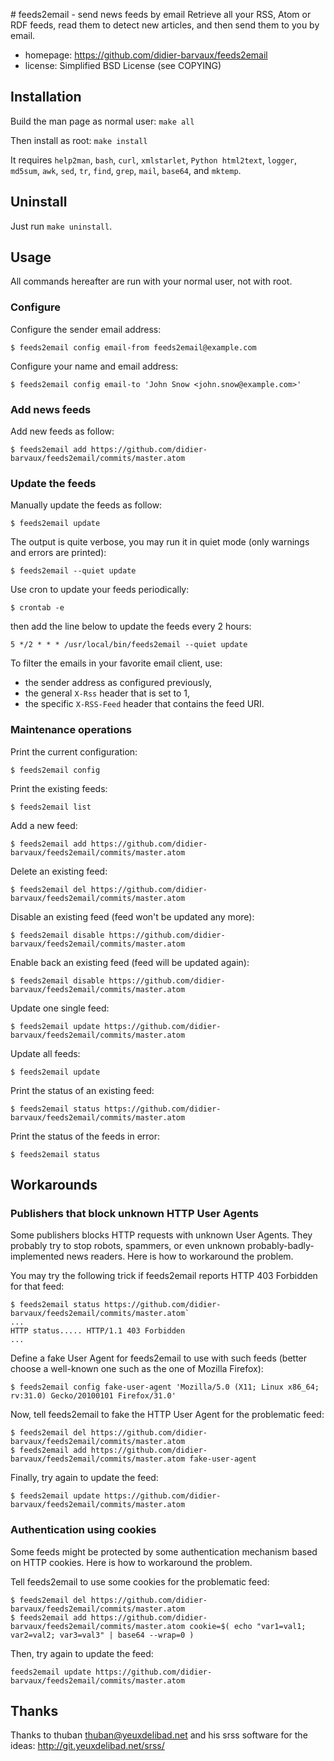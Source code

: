 # feeds2email - send news feeds by email
Retrieve all your RSS, Atom or RDF feeds, read them to detect new articles, and
then send them to you by email.

* homepage: https://github.com/didier-barvaux/feeds2email
* license:  Simplified BSD License (see COPYING)

## Installation
Build the man page as normal user: `make all`

Then install as root: `make install`

It requires `help2man`, `bash`, `curl`, `xmlstarlet`, `Python html2text`,
`logger`, `md5sum`, `awk`, `sed`, `tr`, `find`, `grep`, `mail`, `base64`,
and `mktemp`.

## Uninstall
Just run `make uninstall`.

## Usage

All commands hereafter are run with your normal user, not with root.

### Configure
Configure the sender email address:
```
$ feeds2email config email-from feeds2email@example.com
```

Configure your name and email address:
```
$ feeds2email config email-to 'John Snow <john.snow@example.com>'
```

### Add news feeds
Add new feeds as follow:
```
$ feeds2email add https://github.com/didier-barvaux/feeds2email/commits/master.atom
```

### Update the feeds
Manually update the feeds as follow:
```
$ feeds2email update
```

The output is quite verbose, you may run it in quiet mode (only warnings and
errors are printed):
```
$ feeds2email --quiet update
```

Use cron to update your feeds periodically:
```
$ crontab -e
```
then add the line below to update the feeds every 2 hours:
```
5 */2 * * * /usr/local/bin/feeds2email --quiet update
```

To filter the emails in your favorite email client, use:
* the sender address as configured previously,
* the general `X-Rss` header that is set to 1,
* the specific `X-RSS-Feed` header that contains the feed URI.

### Maintenance operations
Print the current configuration:
```
$ feeds2email config
```

Print the existing feeds:
```
$ feeds2email list
```

Add a new feed:
```
$ feeds2email add https://github.com/didier-barvaux/feeds2email/commits/master.atom
```

Delete an existing feed:
```
$ feeds2email del https://github.com/didier-barvaux/feeds2email/commits/master.atom
```

Disable an existing feed (feed won't be updated any more):
```
$ feeds2email disable https://github.com/didier-barvaux/feeds2email/commits/master.atom
```

Enable back an existing feed (feed will be updated again):
```
$ feeds2email disable https://github.com/didier-barvaux/feeds2email/commits/master.atom
```

Update one single feed:
```
$ feeds2email update https://github.com/didier-barvaux/feeds2email/commits/master.atom
```

Update all feeds:
```
$ feeds2email update
```

Print the status of an existing feed:
```
$ feeds2email status https://github.com/didier-barvaux/feeds2email/commits/master.atom
```

Print the status of the feeds in error:
```
$ feeds2email status
```

## Workarounds

### Publishers that block unknown HTTP User Agents
Some publishers blocks HTTP requests with unknown User Agents. They probably
try to stop robots, spammers, or even unknown probably-badly-implemented news
readers. Here is how to workaround the problem.

You may try the following trick if feeds2email reports HTTP 403 Forbidden for
that feed:
```
$ feeds2email status https://github.com/didier-barvaux/feeds2email/commits/master.atom`
...
HTTP status..... HTTP/1.1 403 Forbidden
...
```

Define a fake User Agent for feeds2email to use with such feeds (better choose
a well-known one such as the one of Mozilla Firefox):
```
$ feeds2email config fake-user-agent 'Mozilla/5.0 (X11; Linux x86_64; rv:31.0) Gecko/20100101 Firefox/31.0'
```

Now, tell feeds2email to fake the HTTP User Agent for the problematic feed:
```
$ feeds2email del https://github.com/didier-barvaux/feeds2email/commits/master.atom
$ feeds2email add https://github.com/didier-barvaux/feeds2email/commits/master.atom fake-user-agent
```

Finally, try again to update the feed:
```
$ feeds2email update https://github.com/didier-barvaux/feeds2email/commits/master.atom
```

### Authentication using cookies
Some feeds might be protected by some authentication mechanism based on HTTP
cookies. Here is how to workaround the problem.

Tell feeds2email to use some cookies for the problematic feed:
```
$ feeds2email del https://github.com/didier-barvaux/feeds2email/commits/master.atom
$ feeds2email add https://github.com/didier-barvaux/feeds2email/commits/master.atom cookie=$( echo "var1=val1; var2=val2; var3=val3" | base64 --wrap=0 )
```

Then, try again to update the feed:
```
feeds2email update https://github.com/didier-barvaux/feeds2email/commits/master.atom
```

## Thanks
Thanks to thuban <thuban@yeuxdelibad.net> and his srss software for the ideas:
http://git.yeuxdelibad.net/srss/

